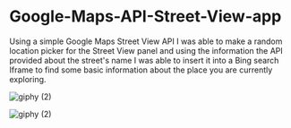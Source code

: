 # Google-Maps-API-Street-View-app

Using a simple Google Maps Street View API I was able to make a random location picker for the Street View panel and using the information the API provided about the street's name I was able to insert it into a Bing search Iframe to find some basic information about the place you are currently exploring.

![giphy (2)](https://user-images.githubusercontent.com/98188985/183112302-da092327-7f67-49bd-802c-1e6ff3855c6b.gif)

![giphy (2)](https://media4.giphy.com/media/KZYmC7LzfussYF8P16/giphy.gif)

